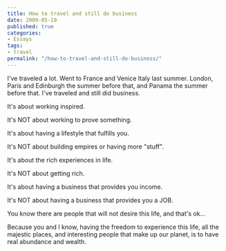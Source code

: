 ```yaml
---
title: How to travel and still do business
date: 2009-05-19
published: true
categories:
- Essays
tags:
- travel
permalink: "/how-to-travel-and-still-do-business/"
---
```

I've traveled a lot. Went to France and Venice Italy last summer. London, Paris and Edinburgh the summer before that, and Panama the summer before that. I've traveled and still did business.

It's about working inspired.

It's NOT about working to prove something.

It's about having a lifestyle that fulfills you.

It's NOT about building empires or having more "stuff".

It's about the rich experiences in life.

It's NOT about getting rich.

It's about having a business that provides you income.

It's NOT about having a business that provides you a JOB.

You know there are people that will not desire this life, and that's ok...

Because you and I know, having the freedom to experience this life, all the majestic places, and interesting people that make up our planet, is to have real abundance and wealth.